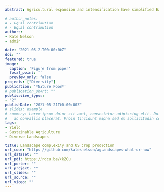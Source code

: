 ```yaml
---
abstract: Agricultural expansion and intensification have simplified Earth's landscapes, thereby adversely affecting the biodiversity and ecosystem services that support agricultural production. Field-scale research suggests that increased landcover complexity can improve crop productivity, but less is known about how complexity and crop productivity interact at broader landscape scales. This study evaluates the relationship between landscape complexity and crop yields for counties in the conterminous United States from 2008 to 2018. Our results suggest that the number and quantity of landcover categories on a landscape has a stronger influence on yields than how these landcover categories are arranged on the landscape. Specifically, increased landcover diversity is associated with yield increases for corn and wheat of more than 10%-an effect strength similar to the impact of seasonal precipitation and soil suitability. Notably, landscape configurations that are both moderately complex and also highly diverse are associated with yield increases of more than 20% for corn and wheat. Our findings suggest that increasing the complexity of landcover may provide a way to improve crop productivity in the United States without further extensification or intensification of agriculture.

# author_notes:
# - Equal contribution
# - Equal contribution
authors:
- Kate Nelson
- admin

date: "2021-05-21T00:00:00Z"
doi: ""
featured: true
image:
  caption: 'Figure from paper'
  focal_point: ""
  preview_only: false
projects: ["Diversity"]
publication: '*Nature Food*'
# publication_short: ""
publication_types:
- "2"
publishDate: "2021-05-21T00:00:00Z"
# slides: example
# summary: Lorem ipsum dolor sit amet, consectetur adipiscing elit. Duis posuere tellus
#   ac convallis placerat. Proin tincidunt magna sed ex sollicitudin condimentum.
tags:
- Yield
- Sustainable Agriculture
- Diverse Landscapes

title: Landscape complexity and US crop production
url_code: "https://github.com/katesnelson/aglandscapes-what-or-how"
url_dataset: ""
url_pdf: https://rdcu.be/ckZGu
url_poster: ""
url_project: ""
url_slides: ""
url_source: ""
url_video: ""
---
```


